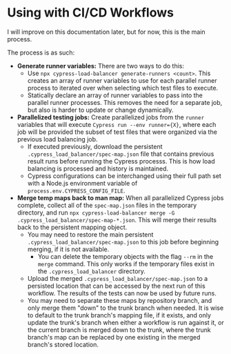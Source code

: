 # Using with CI/CD Workflows

I will improve on this documentation later, but for now, this is the main process.

The process is as such:

- **Generate runner variables:** There are two ways to do this:
  - Use `npx cypress-load-balancer generate-runners <count>`. This creates an array of runner variables to use for
    each parallel runner process to iterated over when selecting which test files to execute.
  - Statically declare an array of runner variables to pass into the parallel runner processes. This removes the need
    for a separate job, but also is harder to update or change dynamically.
- **Parallelized testing jobs:** Create parallelized jobs from the `runner` variables that will execute
  `Cypress run --env runner={X}`,
  where each job will be provided the subset of test files that were organized via the previous load balancing job.
  - If executed previously, download the persistent `.cypress_load_balancer/spec-map.json` file that contains
    previous result runs before running the Cypress processs. This is how load balancing is processed and history is
    maintained.
  - Cypress configurations can be interchanged using their full path set with a Node.js environment variable of
    `process.env.CYPRESS_CONFIG_FILE`.
- **Merge temp maps back to man map:** When all parallelized Cypress jobs complete, collect all of the `spec-map.json`
  files in the
  temporary directory, and run `npx cypress-load-balancer merge -G .cypress_load_balancer/spec-map-*.json`. This
  will merge their results back to the persistent mapping object.
  - You may need to restore the main persistent `.cypress_load_balancer/spec-map.json` to this job before beginning
    merging, if it is not available.
    - You can delete the temporary objects with the flag `--rm` in the `merge` command. This only works if the
      temporary
      files exist in the `.cypress_load_balancer` directory.
  - Upload the merged `.cypress_load_balancer/spec-map.json` to a persisted location that can be accessed by
    the next run of this workflow. The results of the tests can now be used by future runs.
  - You may need to separate these maps by repository branch, and only merge them "down" to the trunk branch when
    needed. It is wise to default to the trunk branch's mapping file, if it exists, and only update the trunk's branch
    when either a workflow is run against it, or the current branch is merged down to the trunk, where the trunk
    branch's map can be replaced by one existing in the merged branch's stored location.
